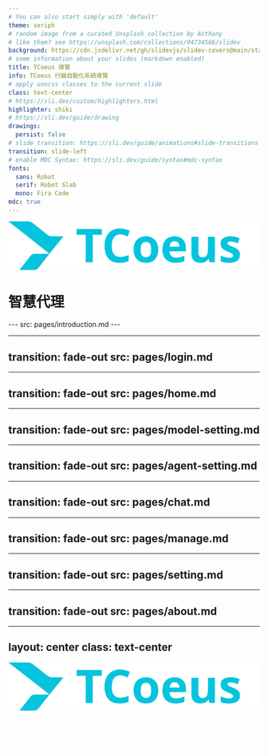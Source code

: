 ```yaml
---
# You can also start simply with 'default'
theme: seriph
# random image from a curated Unsplash collection by Anthony
# like them? see https://unsplash.com/collections/94734566/slidev
background: https://cdn.jsdelivr.net/gh/slidevjs/slidev-covers@main/static/w68kZc0L69w.webp
# some information about your slides (markdown enabled)
title: TCoeus 導覽
info: TCoeus 行銷自動化系統導覽
# apply unocss classes to the current slide
class: text-center
# https://sli.dev/custom/highlighters.html
highlighter: shiki
# https://sli.dev/guide/drawing
drawings:
  persist: false
# slide transition: https://sli.dev/guide/animations#slide-transitions
transition: slide-left
# enable MDC Syntax: https://sli.dev/guide/syntax#mdc-syntax
fonts:
  sans: Robot
  serif: Robot Slab
  mono: Fira Code
mdc: true
---
```

<div class="flex flex-col justify-center items-center w-full relative">
  <img class="w-[180px] mb-4" src="/images/logo.png"/>
  <h1>智慧代理</h1>
</div>
---
src: pages/introduction.md
---

---
transition: fade-out
src: pages/login.md
---

---
transition: fade-out
src: pages/home.md
---

---
transition: fade-out
src: pages/model-setting.md
---

---
transition: fade-out
src: pages/agent-setting.md
---

---
transition: fade-out
src: pages/chat.md
---

---
transition: fade-out
src: pages/manage.md
---

---
transition: fade-out
src: pages/setting.md
---

---
transition: fade-out
src: pages/about.md
---

---
layout: center
class: text-center
---

<div>
  <div class="w-full h-full absolute bg-[#000000e8] top-0 left-0">
    <div class="flex flex-col items-center justify-center h-full text-center">
      <img class="w-[180px] mb-4" src="/images/logo.png"/>
      <h1 style="color: white">讓 AI 協助您解決營運問題</h1>
    </div>
  </div>
</div>

<style>
@import "./styles.css";
</style>

